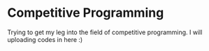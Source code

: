 # Competitive Programming

Trying to get my leg into the field of competitive programming. I will uploading codes in here :)
